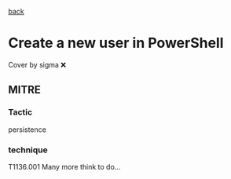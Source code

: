 [back](../index.md)
# Create a new user in PowerShell
Cover by sigma :x: 
## MITRE
### Tactic
persistence
### technique
T1136.001
Many more think to do...